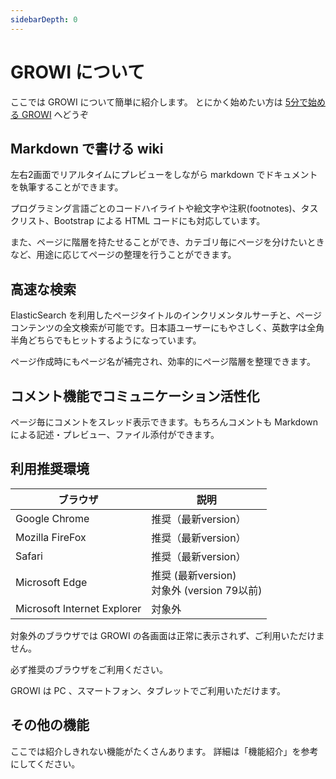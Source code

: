 ```yaml
---
sidebarDepth: 0
---
```


# GROWI について

ここでは GROWI について簡単に紹介します。
とにかく始めたい方は [5分で始める GROWI](/ja/guide/getting-started/five_minutes.md) へどうぞ

## Markdown で書ける wiki

左右2画面でリアルタイムにプレビューをしながら markdown でドキュメントを執筆することができます。

プログラミング言語ごとのコードハイライトや絵文字や注釈(footnotes)、タスクリスト、Bootstrap による HTML コードにも対応しています。

また、ページに階層を持たせることができ、カテゴリ毎にページを分けたいときなど、用途に応じてページの整理を行うことができます。

## 高速な検索

ElasticSearch を利用したページタイトルのインクリメンタルサーチと、ページコンテンツの全文検索が可能です。日本語ユーザーにもやさしく、英数字は全角半角どちらでもヒットするようになっています。

ページ作成時にもページ名が補完され、効率的にページ階層を整理できます。

## コメント機能でコミュニケーション活性化

ページ毎にコメントをスレッド表示できます。もちろんコメントも Markdown による記述・プレビュー、ファイル添付ができます。

## 利用推奨環境

|ブラウザ|説明|
|---|---|
|Google Chrome| 推奨（最新version）|
|Mozilla FireFox| 推奨（最新version）|
|Safari| 推奨（最新version）|
|Microsoft Edge| 推奨 (最新version)<br />対象外 (version 79以前) |
|Microsoft Internet Explorer| 対象外 |

対象外のブラウザでは GROWI の各画面は正常に表示されず、ご利用いただけません。

必ず推奨のブラウザをご利用ください。

GROWI は PC 、スマートフォン、タブレットでご利用いただけます。

## その他の機能

ここでは紹介しきれない機能がたくさんあります。
詳細は「機能紹介」を参考にしてください。

